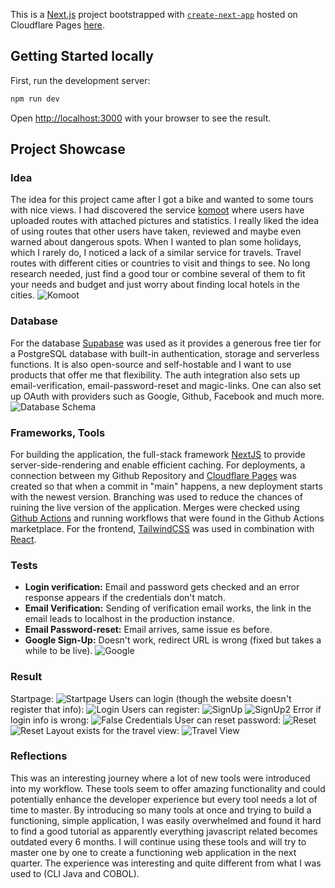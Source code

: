 This is a [Next.js](https://nextjs.org/) project bootstrapped with [`create-next-app`](https://github.com/vercel/next.js/tree/canary/packages/create-next-app) hosted on Cloudflare Pages [here](https://travelapp.emrebox.work).

## Getting Started locally

First, run the development server:

```bash
npm run dev
```
Open [http://localhost:3000](http://localhost:3000) with your browser to see the result.

## Project Showcase

### Idea
The idea for this project came after I got a bike and wanted to some tours with nice views. I had discovered the service [komoot](https://komoot.com) where users have uploaded routes with attached pictures and statistics. I really liked the idea of using routes that other users have taken, reviewed and maybe even warned about dangerous spots. 
When I wanted to plan some holidays, which I rarely do, I noticed a lack of a similar service for travels. Travel routes with different cities or countries to visit and things to see. No long research needed, just find a good tour or combine several of them to fit your needs and budget and just worry about finding local hotels in the cities.
![Komoot](https://github.com/EmreTokyuez/travel/blob/main/images/komoot.png)
### Database
For the database [Supabase](https://supabase.com) was used as it provides a generous free tier for a PostgreSQL database with built-in authentication, storage and serverless functions. It is also open-source and self-hostable and I want to use products that offer me that flexibility.
The auth integration also sets up email-verification, email-password-reset and magic-links. One can also set up OAuth with providers such as Google, Github, Facebook and much more.
![Database Schema](https://github.com/EmreTokyuez/travel/blob/main/images/supabase.png)
### Frameworks, Tools
For building the application, the full-stack framework [NextJS](https://nextjs.org/) to provide server-side-rendering and enable efficient caching. For deployments, a connection between my Github Repository and [Cloudflare Pages](https://pages.cloudflare.com/) was created so that when a commit in "main" happens, a new deployment starts with the newest version. Branching was used to reduce the chances of ruining the live version of the application. Merges were checked using [Github Actions](https://docs.github.com/en/actions) and running workflows that were found in the Github Actions marketplace.
For the frontend, [TailwindCSS](https://tailwindcss.com/) was used in combination with [React](https://react.dev/).
### Tests
- **Login verification:** Email and password gets checked and an error response appears if the credentials don't match.
- **Email Verification:**
Sending of verification email works, the link in the email leads to localhost in the production instance. 
- **Email Password-reset:** Email arrives, same issue es before.
- **Google Sign-Up:** Doesn't work, redirect URL is wrong (fixed but takes a while to be live).
 ![Google](https://github.com/EmreTokyuez/travel/blob/main/images/google.png)
### Result
Startpage:
![Startpage]([http://url/to/img.png](https://github.com/EmreTokyuez/travel/blob/main/images/startpage.png))
Users can login (though the website doesn't register that info):
![Login]([http://url/to/img.png](https://github.com/EmreTokyuez/travel/blob/main/images/signin.png))
Users can register:
![SignUp](https://github.com/EmreTokyuez/travel/blob/main/images/signup.png)
![SignUp2](https://github.com/EmreTokyuez/travel/blob/main/images/email.png)
Error if login info is wrong:
![False Credentials](https://github.com/EmreTokyuez/travel/blob/main/images/invalid.png)
User can reset password:
![Reset](https://github.com/EmreTokyuez/travel/blob/main/images/reset.png)
![Reset](https://github.com/EmreTokyuez/travel/blob/main/images/reset2.png)
Layout exists for the travel view:
![Travel View](https://github.com/EmreTokyuez/travel/blob/main/images/travels.png)

### Reflections
This was an interesting journey where a lot of new tools were introduced into my workflow. These tools seem to offer amazing functionality and could potentially enhance the developer experience but every tool needs a lot of time to master. By introducing so many tools at once and trying to build a functioning, simple application, I was easily overwhelmed and found it hard to find a good tutorial as apparently everything javascript related becomes outdated every 6 months.
I will continue using these tools and will try to master one by one to create a functioning web application in the next quarter.
The experience was interesting and quite different from what I was used to (CLI Java and COBOL).